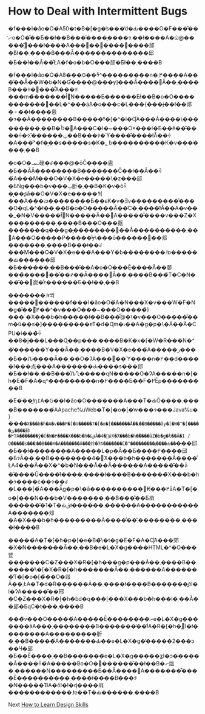 # How to Deal with Intermittent Bugs
[//]: # (Version:1.0.0)
�f���I�ȃo�O�́A50�t�B�[�g�̕s���̓d�Ԃ����O�F���̎��ނ̃o�O�̂��Ƃ��ł��B���̈����͔����ɂ܂��ł����A�ώ@�����͓̂���ł����A���΂��΂����𖳎����邱�Ƃ͂ł��܂����B���Ȃ��������������邱�Ƃ��ł��Ȃ��̂ŁA�f�o�b�O���邱�Ƃ͂ł��܂����B

�f���I�ȃo�O�́A8���Ԍ��ɂ͋^���������n�߂܂����A���̂��ׂẴ��W�b�N�Ɠ����@���ɏ]���Ȃ����΂Ȃ��܂����B���ꂪ����̂́A���ꂪ���m�̏������ł̂݋N�����Ƃ������Ƃł��B�o�O�����������󋵂��L�^���āA�o���c�L���{���ɉ��ł��邩�𐄑��ł����悤�ɂ��Ă��������B�����̓f�[�^�l�Ɋ֘A���Ă����\���������܂��B�Ⴆ�΁A���C�I�~���O*���l�Ƃ��ē��͂����ꍇ�ɂ̂ݔ������܂��B���ꂪ�ϓ����̌����łȂ��ꍇ�A���̋^�f�͕��s�����s�K�؂ɓ����������K�v�������܂��B

�o�O�𐧌䂳�ꂽ���@�ōČ����悤�Ƃ��Ă݂Ă��������B�������Č��ł��Ȃ��ꍇ�́A���M���O�V�X�e�����\�z���邱�ƂŃg���b�v���ݒ肵�܂��B�K�v�ȏꍇ�͓��ʂȃ��O�V�X�e�����쐬���A���ۂɔ��������Ƃ��ɕK�v�Ǝv���������̂����O�ɋL�^�ł��܂��B�o�O�����Ȃ��̋C�܂����ł͂Ȃ��A�v���_�N�V�����ł̂݋N�����Ȃ��΁A�����͒����v���Z�X���������܂����B���O���瓾�������q���g�͉��������񋟂��Ȃ����������܂��񂪁A���O�����P�����̂ɏ\���ȏ������񋟂��邩�������܂����B���ǂ��ꂽ���M���O�V�X�e���́A���Y�ɓ��������܂łɒ������Ԃ������邱�Ƃ������܂��B���̌��A�o�O���Ĕ����Ă��葽���̏����𓾂��̂��҂��Ȃ����΂Ȃ��܂����B���̃T�C�N���͂��΂炭�̊ԑ������Ƃ��ł��܂��B

�������܂łɍ쐬�����΂������f���I�ȃo�O�́A�N���X�v���W�F�N�g�̂��߂̊֐��^�v���O���~���O�����̃}���`�X���b�h�����ł��B���͋@�\�v���O�����̐��m�ȕ��s�]���������ɐT�d�Ɋm�ۂ��A�g�p�\�Ȃ��ׂĂ�CPU�i���̏ꍇ��8�j���L���Ɋ��p���܂����B�K�x�[�W�R���N�^�̓������Y���Ă��܂����B�V�X�e���́A�����ڗ����Ƃ��Ԉ����Ă��܂��O�ɁA���΂��Ύ����n�߂��d�����I���点���A�������Ԃ����s���邱�Ƃ��ł��܂��B���̊ԈႢ�����ɋN�����O�ɁA�����n�[�h�E�F�A�ɋ^���������n�߂����Ƃ��F�߂Ēp���������B

�E���ł͍ŋ߁A�Ԍ��I�ȃo�O�������A���T�ԂŌ����܂����B�������́AApache℁uWeb�T�[�o�[�̔w���ɂ���Java℁u�}���`�X���b�h�A�v���P�[�V�����T�[�o�[�������Ă��܂��B�����ȃy�[�W�^�[�����ێ����邽�߂ɁA�������̓y�[�W�߂����X���b�h�Ƃ͈قȂ�4�̕ʁX�̃X���b�h�̏����ȃZ�b�g�ł��ׂĂ�I / O�����s���܂��B���X�A�������́A���炩�ɁA�������̋L�^���������ɉ����Ԃ��`���邱�Ƃ��ł��������A�����L�p�Ȃ��Ƃ����߂����邱�ƂɂȂ��܂��B��������4�̃X���b�h�������Ă����̂ŁA4���ׂĂ��X�^�b�N���Ă��Ȃ������A�����͂��ꎩ�̋����Ȗ����ł͂����܂����ł����B�������̃X���b�h�ɂ����ċ��ɂ��ꂽ�L���[�́A���ׂĂ̎g�p�\�ȃ����������΂₭���߂āA�T�[�o�[���N���b�V�������܂��B���̂��Ƃ𗝉������̂�1�T�Ԃقǂ������܂������A�����������A�������邩�A�X���b�h���������Ă����̂��͂܂��������܂����ł����B

�����́A�T�[�h�p�[�e�B�̃\�t�g�E�F�A�Ɋ֘A���郊�X�N�������Ă��܂��B�e�L�X�g����HTML�^�O���폜�������C�Z���X�R�[�h���g�p���Ă��܂����B�������̓\�[�X�R�[�h�������Ă��܂������A�������̓T�[�o�[�̃��O�𗧂Ă��܂ŁA�T�d�Ɍ������Ă��܂����ł����B�������͍ŏI�I�ɁA�����̂��郉�C�Z���X�R�[�h�ɓd�q���[���X���b�h���l�܂��Ă��邱�ƂɋC�t���܂����B

���̃v���O�����́A�����Ē��������ނ̃e�L�X�g�������āA���܂��������B�������̕��͂ł́A�R�[�h�͓񎟓I�ł��������A���������肵�܂��B�����́A�������Ԃ��e�L�X�g�̒�����2���ɔ��Ⴗ�邱�Ƃ��Ӗ����܂��B�������̃e�L�X�g�����ʓI�ɔ������Ă����ꍇ�́A�����Ƀo�O�𔭌������͂��ł��B�ނ炪�܂������N���������Ƃ��Ȃ����΁A�������͌����Ė����������܂����ł����B���ꂪ�N�����ƁA�ŏI�I�ɖ����𗝉������������܂łɐ��T�Ԃ������܂����B

Next [How to Learn Design Skills](11-How%20to%20Learn%20Design%20Skills.md)
